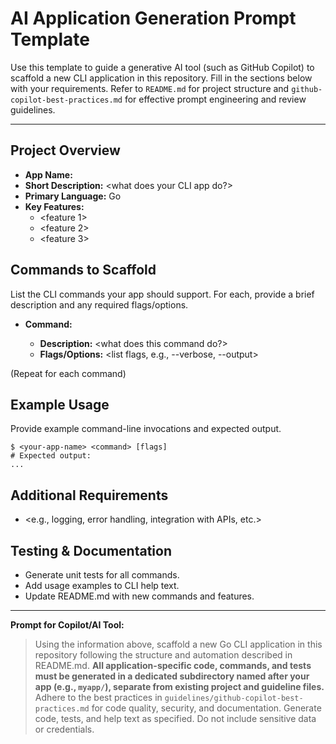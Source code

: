 # AI Application Generation Prompt Template

Use this template to guide a generative AI tool (such as GitHub Copilot) to scaffold a new CLI application in this repository. Fill in the sections below with your requirements. Refer to `README.md` for project structure and `github-copilot-best-practices.md` for effective prompt engineering and review guidelines.

---

## Project Overview
- **App Name:** <your-app-name>
- **Short Description:** <what does your CLI app do?>
- **Primary Language:** Go
- **Key Features:**
  - <feature 1>
  - <feature 2>
  - <feature 3>

## Commands to Scaffold
List the CLI commands your app should support. For each, provide a brief description and any required flags/options.

- **Command:** <command-name>
  - **Description:** <what does this command do?>
  - **Flags/Options:** <list flags, e.g., --verbose, --output>

(Repeat for each command)

## Example Usage
Provide example command-line invocations and expected output.

```
$ <your-app-name> <command> [flags]
# Expected output:
...
```

## Additional Requirements
- <e.g., logging, error handling, integration with APIs, etc.>

## Testing & Documentation
- Generate unit tests for all commands.
- Add usage examples to CLI help text.
- Update README.md with new commands and features.

---

**Prompt for Copilot/AI Tool:**

> Using the information above, scaffold a new Go CLI application in this repository following the structure and automation described in README.md. **All application-specific code, commands, and tests must be generated in a dedicated subdirectory named after your app (e.g., `myapp/`), separate from existing project and guideline files.** Adhere to the best practices in `guidelines/github-copilot-best-practices.md` for code quality, security, and documentation. Generate code, tests, and help text as specified. Do not include sensitive data or credentials.
